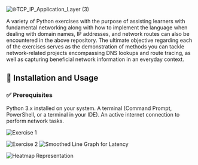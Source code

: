 ![🌐TCP_IP_Application_Layer (3)](https://github.com/user-attachments/assets/7b3e4a37-16d8-4f9f-aead-bdaa3e747d92)

A variety of Python exercises with the purpose of assisting learners with fundamental networking along with how to implement the language when dealing with domain names, IP addresses, and network routes can also be encountered in the above repository. The ultimate objective regarding each of the exercises serves as the demonstration of methods you can tackle network-related projects encompassing DNS lookups and route tracing, as well as capturing beneficial network information in an everyday context.

## 🚀 Installation and Usage

### ✅ Prerequisites
Python 3.x installed on your system.
A terminal (Command Prompt, PowerShell, or a terminal in your IDE).
An active internet connection to perform network tasks.


![Exercise 1](https://github.com/user-attachments/assets/678e2ab7-a0ab-4bc2-9986-3ef01e2204f0)


![Exercise 2](https://github.com/user-attachments/assets/bc902c1d-ce49-47a6-a481-3bd266efcd3d)
![Smoothed Line Graph for Latency](https://github.com/user-attachments/assets/1f3d1faa-752f-44da-9901-0e73e2902480)

![Heatmap Representation](https://github.com/user-attachments/assets/9005b56e-f015-4e51-b166-3af7fd61a784)

